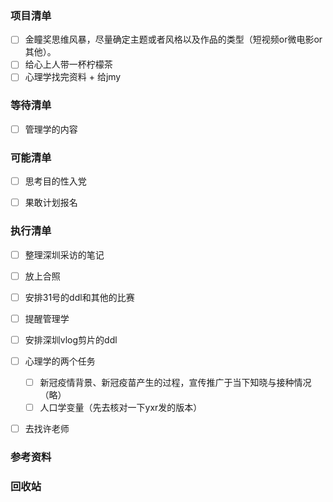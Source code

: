 ### 项目清单

- [ ] 金瞳奖思维风暴，尽量确定主题或者风格以及作品的类型（短视频or微电影or其他）。
- [ ] 给心上人带一杯柠檬茶
- [ ] 心理学找完资料 + 给jmy

### 等待清单

- [ ] 管理学的内容

### 可能清单

- [ ] 思考目的性入党
- [ ] 果敢计划报名


### 执行清单


- [ ] 整理深圳采访的笔记

- [ ] 放上合照

- [ ] 安排31号的ddl和其他的比赛

- [ ] 提醒管理学

- [ ] 安排深圳vlog剪片的ddl

- [ ] 心理学的两个任务


  - [ ] 新冠疫情背景、新冠疫苗产生的过程，宣传推广于当下知晓与接种情况（略）
  - [ ] 人口学变量（先去核对一下yxr发的版本）

- [ ] 去找许老师

  

### 参考资料





### 回收站

